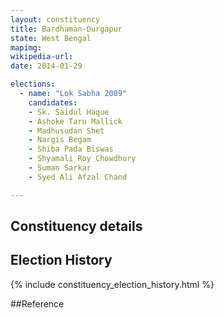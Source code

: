 ```yaml
---
layout: constituency
title: Bardhaman-Durgapur
state: West Bengal
mapimg: 
wikipedia-url: 
date: 2014-01-29

elections: 
  - name: "Lok Sabha 2009"
    candidates: 
    - Sk. Saidul Haque 
    - Ashoke Taru Mallick 
    - Madhusudan Shet 
    - Nargis Begam 
    - Shiba Pada Biswas 
    - Shyamali Roy Chowdhury 
    - Suman Sarkar 
    - Syed Ali Afzal Chand 

---
```

## Constituency details


## Election History
{% include constituency_election_history.html %}

##Reference
